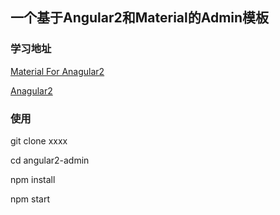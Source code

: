 ## 一个基于Angular2和Material的Admin模板

### 学习地址
[Material For Anagular2](https://material.angular.io)

[Anagular2](https://angular.io/)

### 使用

git clone xxxx

cd angular2-admin

npm install

npm start

